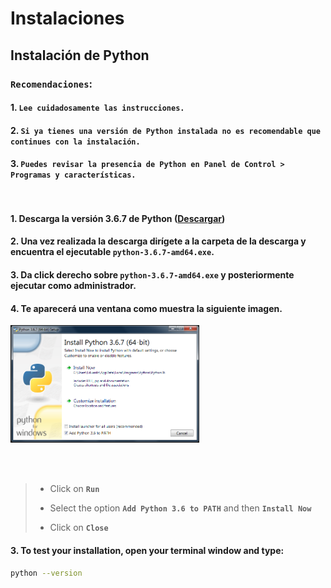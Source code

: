 # Instalaciones




## **Instalación de Python**

### `Recomendaciones`: 
#### 1. `Lee cuidadosamente las instrucciones.`<br>
#### 2. `Si ya tienes una versión de Python instalada no es recomendable que continues con la instalación.`<br>
#### 3. `Puedes revisar la presencia de Python en Panel de Control > Programas y características.`<br><br><br>

#### **1**. Descarga la versión 3.6.7 de Python ([Descargar](https://www.python.org/ftp/python/3.6.7/python-3.6.7-amd64.exe))

#### **2**. Una vez realizada la descarga dirígete a la carpeta de la descarga y encuentra el ejecutable `python-3.6.7-amd64.exe`.<br>

#### **3**. Da click derecho sobre `python-3.6.7-amd64.exe` y posteriormente ejecutar como administrador.<br>

#### **4**. Te aparecerá una ventana como muestra la siguiente imagen.<br>
<img src="https://raw.githubusercontent.com/bioinfproject/bioinfo/master/Folder/Python_2.PNG" width = 60%><br>


<br>
<br>


> - Click on **`Run`**<br>
> 
> - Select the option **`Add Python 3.6 to PATH`** and then **`Install Now`**<br> 
> - Click on **`Close`**<br>
> 
#### **3**. To test your installation, open your terminal window and type:

```bash
python --version
```



